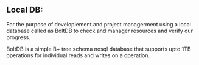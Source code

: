 ## Local DB:

For the purpose of developlement and project managerment using a local database called as BoltDB to check and manager resources and verify our progress.

BoltDB is a simple B+ tree schema nosql database that supports upto 1TB operations for individual reads and writes on a operation.

